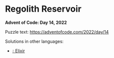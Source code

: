 # Regolith Reservoir

**Advent of Code: Day 14, 2022**

Puzzle text: https://adventofcode.com/2022/day/14

Solutions in other languages:

- [💧 Elixir](../../../elixir/lib/2022/14_regolith_reservoir)
